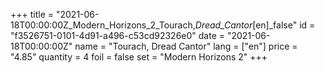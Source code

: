 +++
title = "2021-06-18T00:00:00Z_Modern_Horizons_2_Tourach,_Dread_Cantor_[en]_false"
id = "f3526751-0101-4d91-a496-c53cd92326e0"
date = "2021-06-18T00:00:00Z"
name = "Tourach, Dread Cantor"
lang = ["en"]
price = "4.85"
quantity = 4
foil = false
set = "Modern Horizons 2"
+++
